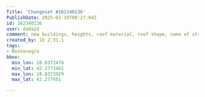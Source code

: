 ```yaml
---
Title: 'Changeset #162340136'
PublishDate: 2025-02-10T08:27:04Z
id: 162340136
user: dada24
comment: new buildings, heights, roof material, roof shape, name of streets
created_by: iD 2.31.1
tags:
- Montenegro
bbox:
  min_lon: 18.8372478
  min_lat: 42.2773462
  max_lon: 18.8373929
  max_lat: 42.277451

---
```

